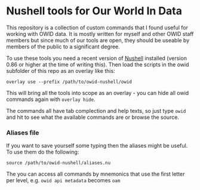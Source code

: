 # Nushell tools for Our World In Data

This repository is a collection of custom commands that I found useful for working with OWID data. It is mostly written for myself and other OWID staff members but since much of our tools are open, they should be useable by members of the public to a significant degree.

To use these tools you need a recent version of [Nushell](http://www.nushell.sh/) installed (version 0.86 or higher at the time of writing this). Then load the scripts in the owid subfolder of this repo as an overlay like this:
```
overlay use --prefix /path/to/owid-nushell/owid
```

This will bring all the tools into scope as an overlay - you can hide all owid commands again with `overlay hide`.

The commands all have tab complection and help texts, so just type `owid` and hit <tab> to see what the available commands are or browse the source.

### Aliases file

If you want to save yourself some typing then the aliases might be useful. To use them do the following:

```
source /path/to/owid-nushell/aliases.nu
```

The you can access all commands by mnemonics that use the first letter per level, e.g. `owid api metadata` becomes `oam`